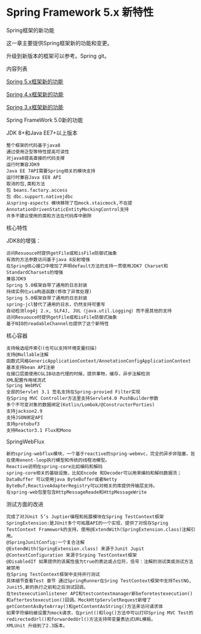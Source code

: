 # Spring Framework 5.x 新特性

Spring框架的新功能

这一章主要提供Spring框架新的功能和变更。

升级到新版本的框架可以参考。Spring git。

内容列表

[Spring 5.x框架新的功能](https://github.com/spring-projects/spring-framework/wiki/What's-New-in-the-Spring-Framework#whats-new-in-spring-framework-5x)

[Spring 4.x框架新的功能](https://github.com/spring-projects/spring-framework/wiki/What's-New-in-the-Spring-Framework#whats-new-in-spring-framework-4x)

[Spring 3.x框架新的功能](https://github.com/spring-projects/spring-framework/wiki/What's-New-in-the-Spring-Framework#whats-new-in-spring-framework-3x)

Spring FrameWork 5.0新的功能

JDK 8+和Java EE7+以上版本

    整个框架的代码基于java8
    通过使用泛型等特性提高可读性
    对java8提高直接的代码支撑
    运行时兼容JDK9
    Java EE 7API需要Spring相关的模块支持
    运行时兼容Java EE8 API
    取消的包,类和方法
    包 beans.factory.access
    包 dbc.support.nativejdbc
    从spring-aspects 模块移除了包mock.staicmock,不在提AnnotationDrivenStaticEntityMockingControl支持
    许多不建议使用的类和方法在代码库中删除

核心特性

JDK8的增强：

    访问Resuouce时提供getFile或和isFile防御式抽象
    有效的方法参数访问基于java 8反射增强
    在Spring核心接口中增加了声明default方法的支持一贯使用JDK7 Charset和StandardCharsets的增强
    兼容JDK9
    Spring 5.0框架自带了通用的日志封装
    持续实例化via构造函数(修改了异常处理)
    Spring 5.0框架自带了通用的日志封装
    spring-jcl替代了通用的日志，仍然支持可重写
    自动检测log4j 2.x, SLF4J, JUL（java.util.Logging）而不是其他的支持
    访问Resuouce时提供getFile或和isFile防御式抽象
    基于NIO的readableChannel也提供了这个新特性

核心容器

    支持候选组件索引(也可以支持环境变量扫描)
    支持@Nullable注解
    函数式风格GenericApplicationContext/AnnotationConfigApplicationContext
    基本支持bean API注册
    在接口层面使用CGLIB动态代理的时候，提供事物，缓存，异步注解检测
    XML配置作用域流式
    Spring WebMVC
    全部的Servlet 3.1 签名支持在Spring-provied Filter实现
    在Spring MVC Controller方法里支持Servlet4.0 PushBuilder参数
    多个不可变对象的数据绑定(Kotlin/Lombok/@ConstructorPorties)
    支持jackson2.9
    支持JSON绑定API
    支持protobuf3
    支持Reactor3.1 Flux和Mono

SpringWebFlux

    新的spring-webflux模块，一个基于reactive的spring-webmvc，完全的异步非阻塞，旨在使用enent-loop执行模型和传统的线程池模型。
    Reactive说明在spring-core比如编码和解码
    spring-core相关的基础设施，比如Encode 和Decoder可以用来编码和解码数据流；DataBuffer 可以使用java ByteBuffer或者Netty ByteBuf;ReactiveAdapterRegistry可以对相关的库提供传输层支持。
    在spring-web包里包含HttpMessageReade和HttpMessageWrite

测试方面的改进

    完成了对JUnit 5’s Juptier编程和拓展模块在Spring TestContext框架
    SpringExtension:是JUnit多个可拓展API的一个实现，提供了对现存Spring TestContext Framework的支持，使用@ExtendWith(SpringExtension.class)注解引用。
    @SpringJunitConfig:一个复合注解
    @ExtendWith(SpringExtension.class) 来源于Junit Jupit
    @ContextConfiguration 来源于Srping TestContext框架
    @DisabledIf 如果提供的该属性值为true的表达或占位符，信号：注解的测试类或测试方法被禁用
    在Spring TestContext框架中支持并行测试
    具体细节查看Test 章节 通过SpringRunner在Sring TestContext框架中支持TestNG, Junit5,新的执行之前和之后测试回调。
    在testexecutionlistener API和testcontextmanager新beforetestexecution()和aftertestexecution()回调。MockHttpServletRequest新增了getContentAsByteArray()和getContentAsString()方法来访问请求体
    如果字符编码被设置为mock请求，在print()和log()方法中可以打印Spring MVC Test的redirectedUrl()和forwardedUrl()方法支持带变量表达式URL模板。
    XMLUnit 升级到了2.3版本。
